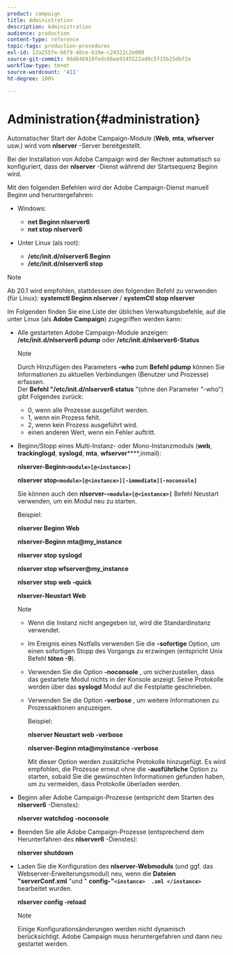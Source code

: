 ```yaml
---
product: campaign
title: Administration
description: Administration
audience: production
content-type: reference
topic-tags: production-procedures
exl-id: 12a255fe-66f9-40ce-b19e-c24322c2e009
source-git-commit: 98d646919fedc66ee9145522ad0c5f15b25dbf2e
workflow-type: tm+mt
source-wordcount: '411'
ht-degree: 100%

---
```


# Administration{#administration}

Automatischer Start der Adobe Campaign-Module (**Web**, **mta**, **wfserver** usw.) wird vom **nlserver** -Server bereitgestellt.

Bei der Installation von Adobe Campaign wird der Rechner automatisch so konfiguriert, dass der **nlserver** -Dienst während der Startsequenz Beginn wird.

Mit den folgenden Befehlen wird der Adobe Campaign-Dienst manuell Beginn und heruntergefahren:

* Windows:

   * **net Beginn nlserver6**
   * **net stop nlserver6**

* Unter Linux (als root):

   * **/etc/init.d/nlserver6 Beginn**
   * **/etc/init.d/nlserver6 stop**

>[!NOTE]
>
>Ab 20.1 wird empfohlen, stattdessen den folgenden Befehl zu verwenden (für Linux): **systemctl Beginn nlserver** / **systemCtl stop nlserver**

Im Folgenden finden Sie eine Liste der üblichen Verwaltungsbefehle, auf die unter Linux (als **Adobe Campaign**) zugegriffen werden kann:

* Alle gestarteten Adobe Campaign-Module anzeigen: **/etc/init.d/nlserver6 pdump** oder **/etc/init.d/nlserver6-Status**

   >[!NOTE]
   >
   >Durch Hinzufügen des Parameters **-who** zum **Befehl pdump** können Sie Informationen zu aktuellen Verbindungen (Benutzer und Prozesse) erfassen.\
   >Der **Befehl &quot;/etc/init.d/nlserver6 status** &quot;(ohne den Parameter &quot;-who&quot;) gibt Folgendes zurück:
   >
   >    * 0, wenn alle Prozesse ausgeführt werden.
   >    * 1, wenn ein Prozess fehlt.
   >    * 2, wenn kein Prozess ausgeführt wird.
   >    * einen anderen Wert, wenn ein Fehler auftritt.


* Beginn/Stopp eines Multi-Instanz- oder Mono-Instanzmoduls (**web**, **trackinglogd**, **syslogd**, **mta**, **wfserver******,inmail):

   **nlserver-Beginn`<module>[@<instance>]`**

   **nlserver stop`<module>[@<instance>][-immediate][-noconsole]`**

   Sie können auch den **nlserver-`<module>[@<instance>]`** Befehl Neustart verwenden, um ein Modul neu zu starten.

   Beispiel:

   **nlserver Beginn Web**

   **nlserver-Beginn mta@my_instance**

   **nlserver stop syslogd**

   **nlserver stop wfserver@my_instance**

   **nlserver stop web -quick**

   **nlserver-Neustart Web**

   >[!NOTE]
   >
   >* Wenn die Instanz nicht angegeben ist, wird die Standardinstanz verwendet.
   >* Im Ereignis eines Notfalls verwenden Sie die **-sofortige** Option, um einen sofortigen Stopp des Vorgangs zu erzwingen (entspricht Unix Befehl **töten -9**).
   >* Verwenden Sie die Option **-noconsole** , um sicherzustellen, dass das gestartete Modul nichts in der Konsole anzeigt. Seine Protokolle werden über das **syslogd** Modul auf die Festplatte geschrieben.
   >* Verwenden Sie die Option **-verbose** , um weitere Informationen zu Prozessaktionen anzuzeigen.
   >
   >   Beispiel:
   >
   >   **nlserver Neustart web -verbose**
   >
   >   **nlserver-Beginn mta@myinstance -verbose**
   >
   >   Mit dieser Option werden zusätzliche Protokolle hinzugefügt. Es wird empfohlen, die Prozesse erneut ohne die **-ausführliche** Option zu starten, sobald Sie die gewünschten Informationen gefunden haben, um zu vermeiden, dass Protokolle überladen werden.


* Beginn aller Adobe Campaign-Prozesse (entspricht dem Starten des **nlserver6** -Dienstes):

   **nlserver watchdog -noconsole**

* Beenden Sie alle Adobe Campaign-Prozesse (entsprechend dem Herunterfahren des **nlserver6** -Dienstes):

   **nlserver shutdown**

* Laden Sie die Konfiguration des **nlserver-Webmoduls** (und ggf. das Webserver-Erweiterungsmodul) neu, wenn die **Dateien &quot;serverConf.xml** &quot;und &quot; **config-&quot;`<instance>  .xml </instance>`** bearbeitet wurden.

   **nlserver config -reload**

   >[!NOTE]
   >
   >Einige Konfigurationsänderungen werden nicht dynamisch berücksichtigt. Adobe Campaign muss heruntergefahren und dann neu gestartet werden.
